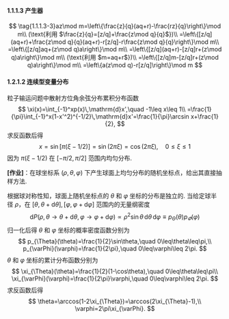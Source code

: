 #### 1.1.1.3 产生器
$$
\tag{1.1.1.3-3}az\mod m=\left\{\frac{z}{q}(aq+r)-\frac{rz}{q}\right\}\mod m\\
(\text{利用 $\frac{z}{q}=[z/q]+\frac{z\mod q}{q}$})\\
=\left\{[z/q](aq+r)+\frac{z\mod q}{q}(aq+r)-r[z/q]-r\frac{z\mod q}{q}\right\}\mod m\\
=\left\{[z/q]aq+(z\mod q)a\right\}\mod m\\
=\left\{[z/q](aq+r)-[z/q]r+(z\mod q)a\right\}\mod m\\
(\text{利用 $m=aq+r$})\\
=\left\{[z/q]m-[z/q]r+(z\mod q)a\right\}\mod m\\
=\left\{a(z\mod q)-r[z/q]\right\}\mod m
$$

#### 1.2.1.2 连续型变量分布
粒子输运问题中散射方位角余弦分布累积分布函数
$$
\xi(x)=\int_{-1}^xp(x)\,\mathrm{d}x',\quad -1\leq x\leq 1\\
=\frac{1}{\pi}\int_{-1}^x(1-x'^2)^{-1/2}\,\mathrm{d}x'=\frac{1}{\pi}\arcsin x+\frac{1}{2},
$$
求反函数后得
$$
x=\sin[\pi(\xi-1/2)]=\sin(2\pi\xi)=\cos(2\pi\xi),\quad 0\leq\xi\leq 1
$$
因为 $\pi(\xi-1/2)$ 在 $[-\pi/2,\pi/2]$ 范围内均匀分布.

**[作业]**：在球坐标系 $(\rho,\theta,\varphi)$ 下产生球面上均匀分布的随机坐标点，给出其直接抽样方法.

根据球对称性知，球面上随机坐标点的 $\theta$ 和 $\varphi$ 坐标的分布是独立的. 当给定球半径 $\rho$，在 $[\theta,\theta+\mathrm{d}\theta],[\varphi,\varphi+\mathrm{d}\varphi]$ 范围内的无量纲密度
$$
\mathrm{d}P(\rho,\theta\rightarrow\theta+\mathrm{d}\theta,\varphi\rightarrow\varphi+\mathrm{d}\varphi)\propto\rho^2\sin\theta\,\mathrm{d}\theta\,\mathrm{d}\varphi\equiv p_{\Theta}(\theta)p_{\varPhi}(\varphi)
$$
归一化后得 $\theta$ 和 $\varphi$ 坐标的概率密度函数分别为
$$
p_{\Theta}(\theta)=\frac{1}{2}\sin\theta,\quad 0\leq\theta\leq\pi,\\
p_{\varPhi}(\varphi)=\frac{1}{2\pi},\quad 0\leq\varphi\leq 2\pi.
$$
$\theta$ 和 $\varphi$ 坐标的累计分布函数分别为
$$
\xi_{\Theta}(\theta)=\frac{1}{2}(1-\cos\theta),\quad 0\leq\theta\leq\pi\\
\xi_{\varPhi}(\varphi)=\frac{1}{2\pi}\varphi,\quad 0\leq\varphi\leq 2\pi.
$$
求反函数后得
$$
\theta=\arccos(1-2\xi_{\Theta})=\arccos(2\xi_{\Theta}-1),\\
\varphi=2\pi\xi_{\varPhi}.
$$
